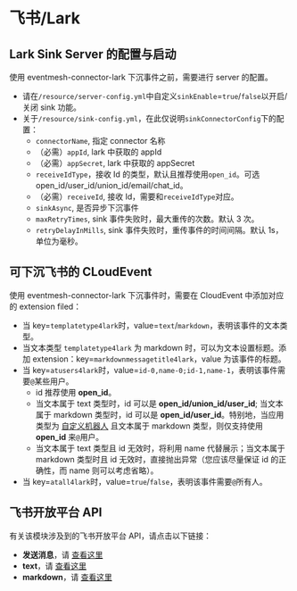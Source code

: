 # 飞书/Lark

## Lark Sink Server 的配置与启动

使用 eventmesh-connector-lark 下沉事件之前，需要进行 server 的配置。

- 请在`/resource/server-config.yml`中自定义`sinkEnable`=`true`/`false`以开启/关闭 sink 功能。
- 关于`/resource/sink-config.yml`，在此仅说明`sinkConnectorConfig`下的配置：
    - `connectorName`, 指定 connector 名称
    - （必需）`appId`, lark 中获取的 appId
    - （必需）`appSecret`, lark 中获取的 appSecret
    - `receiveIdType`，接收 Id 的类型，默认且推荐使用`open_id`。可选 open_id/user_id/union_id/email/chat_id。
    - （必需）`receiveId`, 接收 Id，需要和`receiveIdType`对应。
    - `sinkAsync`, 是否异步下沉事件
    - `maxRetryTimes`, sink 事件失败时，最大重传的次数。默认 3 次。
    - `retryDelayInMills`, sink 事件失败时，重传事件的时间间隔。默认 1s，单位为毫秒。

## 可下沉飞书的 CLoudEvent

使用 eventmesh-connector-lark 下沉事件时，需要在 CloudEvent 中添加对应的 extension filed：

- 当 key=`templatetype4lark`时，value=`text`/`markdown`，表明该事件的文本类型。
- 当文本类型 `templatetype4lark` 为 markdown 时，可以为文本设置标题。添加 extension：key=`markdownmessagetitle4lark`，value 为该事件的标题。
- 当 key=`atusers4lark`时，value=`id-0,name-0;id-1,name-1`，表明该事件需要`@`某些用户。
    - id 推荐使用 **open_id**。
    - 当文本属于 text 类型时，id 可以是 **open_id/union_id/user_id**; 当文本属于 markdown 类型时，id 可以是 **open_id/user_id**。特别地，当应用类型为 [自定义机器人](https://open.feishu.cn/document/ukTMukTMukTM/ucTM5YjL3ETO24yNxkjN) 且文本属于 markdown 类型，则仅支持使用 **open_id** 来`@`用户。
    - 当文本属于 text 类型且 id 无效时，将利用 name 代替展示；当文本属于 markdown 类型时且 id 无效时，直接抛出异常（您应该尽量保证 id 的正确性，而 name 则可以考虑省略）。
- 当 key=`atall4lark`时，value=`true`/`false`，表明该事件需要`@`所有人。

## 飞书开放平台 API

有关该模块涉及到的飞书开放平台 API，请点击以下链接：

- **发送消息**，请 [查看这里](https://open.feishu.cn/document/server-docs/im-v1/message/create?appId=cli_a5e1bc31507ed00c)
- **text**，请 [查看这里](https://open.feishu.cn/document/server-docs/im-v1/message-content-description/create_json#c9e08671)
- **markdown**，请 [查看这里](https://open.feishu.cn/document/common-capabilities/message-card/message-cards-content/using-markdown-tags)